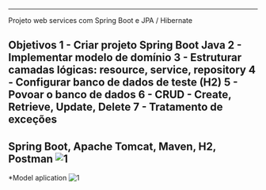 ---------------------------------------------------------------
Projeto web services com Spring Boot e JPA / Hibernate 
 
Objetivos 
1 - Criar projeto Spring Boot Java 
2 - Implementar modelo de domínio 
3 - Estruturar camadas lógicas: resource, service, repository 
4 - Configurar banco de dados de teste (H2) 
5 - Povoar o banco de dados 
6 - CRUD - Create, Retrieve, Update, Delete 
7 - Tratamento de exceções 
---------------------------------------------------------------
Spring Boot, Apache Tomcat, Maven, H2, Postman
![1](https://user-images.githubusercontent.com/29668363/145061589-38220f71-f8f8-4a71-b28e-604fa50eee63.PNG)
---------------------------------------------------------------
*Model aplication
![1](https://user-images.githubusercontent.com/29668363/145062725-176b0bef-1cfa-456e-a220-563ed8001eb8.PNG)
